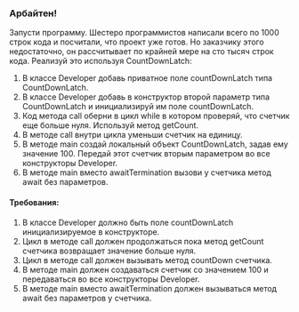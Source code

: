 
### Арбайтен!

Запусти программу. Шестеро программистов написали всего по 1000 строк кода и посчитали, что проект уже готов.
Но заказчику этого недостаточно, он рассчитывает по крайней мере на сто тысяч строк кода.
Реализуй это используя CountDownLatch:
1. В классе Developer добавь приватное поле countDownLatch типа CountDownLatch.
2. В классе Developer добавь в конструктор второй параметр типа CountDownLatch и инициализируй им поле countDownLatch.
3. Код метода call оберни в цикл while в котором проверяй, что счетчик еще больше нуля. Используй метод getCount.
4. В методе call внутри цикла уменьши счетчик на единицу.
5. В методе main создай локальный объект CountDownLatch, задав ему значение 100.
Передай этот счетчик вторым параметром во все конструкторы Developer.
6. В методе main вместо awaitTermination вызови у счетчика метод await без параметров.


#### Требования:
1.	В классе Developer должно быть поле countDownLatch инициализируемое в конструкторе.
2.	Цикл в методе call должен продолжаться пока метод getCount счетчика возвращает значение больше нуля.
3.	Цикл в методе call должен вызывать метод countDown счетчика.
4.	В методе main должен создаваться счетчик со значением 100 и передаваться во все конструкторы Developer.
5.	В методе main вместо awaitTermination должен вызываться метод await без параметров у счетчика.


